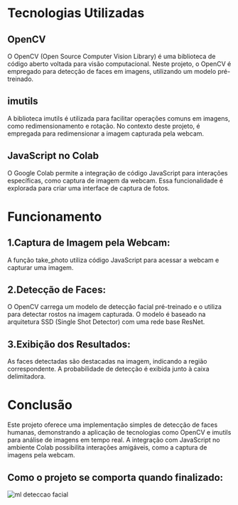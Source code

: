 # Tecnologias Utilizadas
## OpenCV
O OpenCV (Open Source Computer Vision Library) é uma biblioteca de código aberto voltada para visão computacional. Neste projeto, o OpenCV é empregado para detecção de faces em imagens, utilizando um modelo pré-treinado.

## imutils
A biblioteca imutils é utilizada para facilitar operações comuns em imagens, como redimensionamento e rotação. No contexto deste projeto, é empregada para redimensionar a imagem capturada pela webcam.

## JavaScript no Colab
O Google Colab permite a integração de código JavaScript para interações específicas, como captura de imagem da webcam. Essa funcionalidade é explorada para criar uma interface de captura de fotos.

# Funcionamento
## 1.Captura de Imagem pela Webcam: 
A função take_photo utiliza código JavaScript para acessar a webcam e capturar uma imagem.

## 2.Detecção de Faces: 
O OpenCV carrega um modelo de detecção facial pré-treinado e o utiliza para detectar rostos na imagem capturada. O modelo é baseado na arquitetura SSD (Single Shot Detector) com uma rede base ResNet.

## 3.Exibição dos Resultados: 
As faces detectadas são destacadas na imagem, indicando a região correspondente. A probabilidade de detecção é exibida junto à caixa delimitadora.

# Conclusão
Este projeto oferece uma implementação simples de detecção de faces humanas, demonstrando a aplicação de tecnologias como OpenCV e imutils para análise de imagens em tempo real. A integração com JavaScript no ambiente Colab possibilita interações amigáveis, como a captura de imagens pela webcam.

<h2> Como o projeto se comporta quando finalizado:</h2>

![ml deteccao facial](https://user-images.githubusercontent.com/109180231/208197510-642063a7-2800-4f12-ad85-38ed854fbb6f.png)
